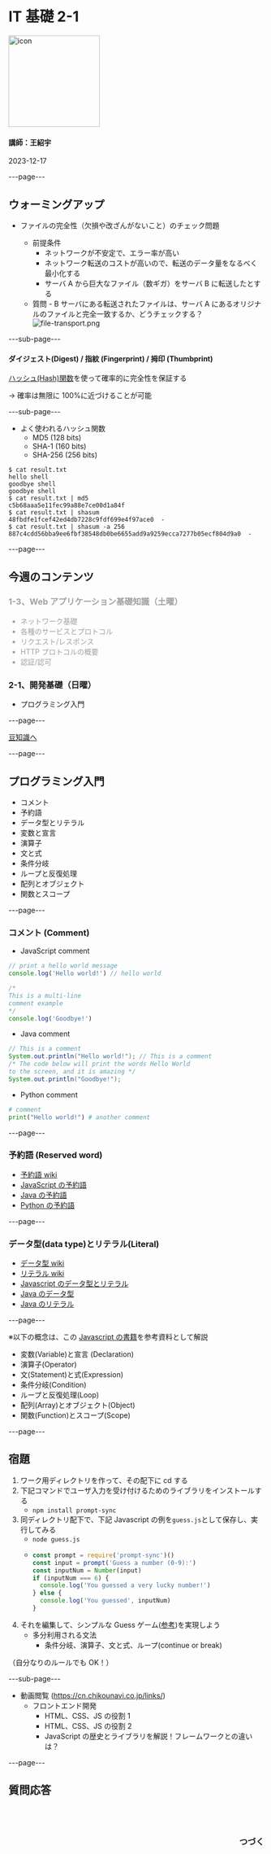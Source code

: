 # IT 基礎 2-1

<img src="/images/icon-transparent.png" alt="icon" width="180"/>

#### 講師：王紹宇

2023-12-17

---page---

## ウォーミングアップ

- ファイルの完全性（欠損や改ざんがないこと）のチェック問題

  - 前提条件
    - ネットワークが不安定で、エラー率が高い
    - ネットワーク転送のコストが高いので、転送のデータ量をなるべく最小化する
    - サーバ A から巨大なファイル（数ギガ）をサーバ B に転送したとする
  - 質問 - B サーバにある転送されたファイルは、サーバ A にあるオリジナルのファイルと完全一致するか、どうチェックする？
    ![file-transport.png](/images/course2-1/file-transport.png)

---sub-page---

#### ダイジェスト(Digest) / 指紋 (Fingerprint) / 拇印 (Thumbprint)

[ハッシュ(Hash)関数](https://ja.wikipedia.org/wiki/%E3%83%8F%E3%83%83%E3%82%B7%E3%83%A5%E9%96%A2%E6%95%B0)を使って確率的に完全性を保証する

→ 確率は無限に 100%に近づけることが可能

---sub-page---

- よく使われるハッシュ関数
  - MD5 (128 bits)
  - SHA-1 (160 bits)
  - SHA-256 (256 bits)

```shell
$ cat result.txt
hello shell
goodbye shell
goodbye shell
$ cat result.txt | md5
c5b68aaa5e11fec99a88e7ce00d1a84f
$ cat result.txt | shasum
48fbdfe1fcef42ed4db7228c9fdf699e4f97ace0  -
$ cat result.txt | shasum -a 256
887c4cdd56bba9ee6fbf38548db0be6655add9a9259ecca7277b05ecf804d9a0  -
```

---page---

## 今週のコンテンツ

<div style="opacity: 0.4; text-align: left">

### 1-3、Web アプリケーション基礎知識（土曜）

- ネットワーク基礎
- 各種のサービスとプロトコル
- リクエスト/レスポンス
- HTTP プロトコルの概要
- 認証/認可
</div>

### 2-1、開発基礎（日曜）

- プログラミング入門

---page---

[豆知識へ](trivia.html#/11/2)

---page---

## プログラミング入門

- コメント
- 予約語
- データ型とリテラル
- 変数と宣言
- 演算子
- 文と式
- 条件分岐
- ループと反復処理
- 配列とオブジェクト
- 関数とスコープ

---page---

### コメント (Comment)

- JavaScript comment

```js
// print a hello world message
console.log('Hello world!') // hello world

/*
This is a multi-line
comment example
*/
console.log('Goodbye!')
```

- Java comment

```java
// This is a comment
System.out.println("Hello world!"); // This is a comment
/* The code below will print the words Hello World
to the screen, and it is amazing */
System.out.println("Goodbye!");
```

- Python comment

```python
# comment
print("Hello world!") # another comment
```

---page---

### 予約語 (Reserved word)

- [予約語 wiki](https://ja.wikipedia.org/wiki/%E4%BA%88%E7%B4%84%E8%AA%9E)
- [JavaScript の予約語](https://www.javadrive.jp/javascript/ini/index5.html)
- [Java の予約語](https://eng-entrance.com/java-reserved-word)
- [Python の予約語](https://aiacademy.jp/media/?p=2300)

---page---

### データ型(data type)とリテラル(Literal)

- [データ型 wiki](https://ja.wikipedia.org/wiki/%E3%83%87%E3%83%BC%E3%82%BF%E5%9E%8B)
- [リテラル wiki](https://ja.wikipedia.org/wiki/%E3%83%AA%E3%83%86%E3%83%A9%E3%83%AB)
- [Javascript のデータ型とリテラル](https://jsprimer.net/basic/data-type/)
- [Java のデータ型](https://java.keicode.com/lang/data-types.php)
- [Java のリテラル](https://java.keicode.com/lang/literals.php)

---page---

※以下の概念は、この [Javascript の書籍](https://jsprimer.net/)を参考資料として解説

- 変数(Variable)と宣言 (Declaration)
- 演算子(Operator)
- 文(Statement)と式(Expression)
- 条件分岐(Condition)
- ループと反復処理(Loop)
- 配列(Array)とオブジェクト(Object)
- 関数(Function)とスコープ(Scope)

---page---

## 宿題

1. ワーク用ディレクトリを作って、その配下に cd する
1. 下記コマンドでユーザ入力を受け付けるためのライブラリをインストールする
   - `npm install prompt-sync`
1. 同ディレクトリ配下で、下記 Javascript の例を`guess.js`として保存し、実行してみる
   - `node guess.js`
   - ```js
     const prompt = require('prompt-sync')()
     const input = prompt('Guess a number (0-9):')
     const inputNum = Number(input)
     if (inputNum === 6) {
       console.log('You guessed a very lucky number!')
     } else {
       console.log('You guessed', inputNum)
     }
     ```
1. それを編集して、シンプルな Guess ゲーム([参考](https://mdn.github.io/learning-area/javascript/introduction-to-js-1/first-splash/number-guessing-game.html))を実現しよう
   - 多分利用される文法
     - 条件分岐、演算子、文と式、ループ(continue or break)

（自分なりのルールでも OK！）

---sub-page---

- 動画閲覧 (https://cn.chikounavi.co.jp/links/)
  - フロントエンド開発
    - HTML、CSS、JS の役割 1
    - HTML、CSS、JS の役割 2
    - JavaScript の歴史とライブラリを解説！フレームワークとの違いは？

---page---

<section style="text-align: left;">
  <h1>質問応答</h1>
  <br/>
  <br/>
  <h3 style="text-align: right;">つづく</h3>
</section>
